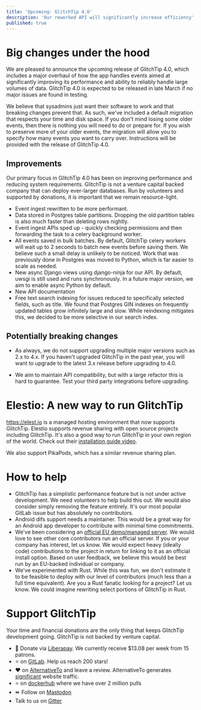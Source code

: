 ```yaml
---
title: 'Upcoming: GlitchTip 4.0'
description: 'Our reworked API will significantly increase efficiency'
published: true
---
```


# Big changes under the hood

We are pleased to announce the upcoming release of GlitchTip 4.0, which includes a major overhaul of how the app handles events aimed at significantly improving its performance and ability to reliably handle large volumes of data. GlitchTip 4.0 is expected to be released in late March if no major issues are found in testing.

We believe that sysadmins just want their software to work and that breaking changes prevent that. As such, we've included a default migration that respects your time and disk space. If you don't mind losing some older events, then there is nothing you will need to do or prepare for. If you wish to preserve more of your older events, the migration will allow you to specify how many events you want to carry over. Instructions will be provided with the release of GlitchTip 4.0.

## Improvements

Our primary focus in GlitchTip 4.0 has been on improving performance and reducing system requirements. GlitchTip is not a venture capital backed company that can deploy ever-larger databases. Run by volunteers and supported by donations, it is important that we remain resource-light.

- Event ingest rewritten to be more performant.
- Data stored in Postgres table partitions. Dropping the old partition tables is also much faster than deleting rows nightly.
- Event ingest APIs sped up - quickly checking permissions and then forwarding the task to a celery background worker.
- All events saved in bulk batches. By default, GlitchTip celery workers will wait up to 2 seconds to batch new events before saving them. We believe such a small delay is unlikely to be noticed. Work that was previously done in Postgres was moved to Python, which is far easier to scale as needed.
- New async Django views using django-ninja for our API. By default, uwsgi is still used and runs synchronously. In a future major version, we aim to enable async Python by default.
- New API documentation
- Free text search indexing for issues reduced to specifically selected fields, such as title. We found that Postgres GIN indexes on frequently updated tables grow infinitely large and slow. While reindexing mitigates this, we decided to be more selective in our search index.

## Potentially breaking changes

- As always, we do not support upgrading multiple major versions such as 2.x to 4.x. If you haven't upgraded GlitchTip in the past year, you will want to upgrade to the latest 3.x release before upgrading to 4.0.

- We aim to maintain API compatibility, but with a large refactor this is hard to guarantee. Test your third party integrations before upgrading.

# Elestio: A new way to run GlitchTip

https://elest.io is a managed hosting environment that now supports GlitchTip. Elestio supports revenue sharing with open source projects including GlitchTip. It's also a good way to run GlitchTip in your own region of the world. Check out their [installation guide video](https://www.youtube.com/watch?v=tXf7GrfTsuQ).

We also support PikaPods, which has a similar revenue sharing plan.

# How to help

- GlitchTip has a simplistic performance feature but is not under active development. We need volunteers to help build this out. We would also consider simply removing the feature entirely. It's our most popular GitLab issue but has absolutely no contributors.
- Android difs support needs a maintainer. This would be a great way for an Android app developer to contribute with minimal time commitments.
- We've been considering an [official EU demo/managed server](https://gitlab.com/glitchtip/glitchtip/-/issues/54). We would love to see other core contributors run an official server. If you or your company has interest, let us know. We would expect heavy (ideally code) contributions to the project in return for linking to it as an official install option. Based on user feedback, we believe this would be best run by an EU-backed individual or company.
- We've experimented with Rust. While this was fun, we don't estimate it to be feasible to deploy with our level of contributors (much less than a full time equivalent). Are you a Rust fanatic looking for a project? Let us know. We could imagine rewriting select portions of GlitchTip in Rust.

# Support GlitchTip

Your time and financial donations are the only thing that keeps GlitchTip development going. GlitchTip is not backed by venture capital.

- 💸 Donate via [Liberapay](https://en.liberapay.com/GlitchTip). We currently receive $13.08 per week from 15 patrons.
- ⭐ on [GitLab](https://gitlab.com/glitchtip/glitchtip-backend/). Help us reach 200 stars!
- ❤️ on [AlternativeTo](https://alternativeto.net/software/glitchtip/about/) and leave a review. AlternativeTo generates [significant](https://plausible.io/glitchtip.com?period=30d) website traffic.
- ⭐ on [dockerhub](https://hub.docker.com/r/glitchtip/glitchtip) where we have over 2 million pulls
- ⏩ Follow on [Mastodon](https://mastodon.online/@glitchtip)
- Talk to us on [Gitter](https://app.gitter.im/#/room/#GlitchTip_community:gitter.im)
